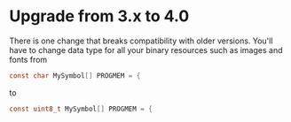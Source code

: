 # Upgrade from 3.x to 4.0

There is one change that breaks compatibility with older versions. You'll have to change data type for all your binary resources such as images and fonts from

```c
const char MySymbol[] PROGMEM = {
```

to

```c
const uint8_t MySymbol[] PROGMEM = {
```
